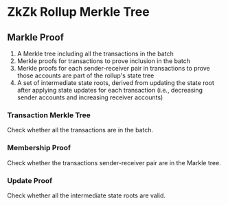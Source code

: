 # ZkZk Rollup Merkle Tree

## Markle Proof

1. A Merkle tree including all the transactions in the batch
2. Merkle proofs for transactions to prove inclusion in the batch
3. Merkle proofs for each sender-receiver pair in transactions to prove those accounts are part of the rollup's state tree
4. A set of intermediate state roots, derived from updating the state root after applying state updates for each transaction (i.e., decreasing sender accounts and increasing receiver accounts)

### Transaction Merkle Tree

Check whether all the transactions are in the batch.

### Membership Proof

Check whether the transactions sender-receiver pair are in the Markle tree.

### Update Proof

Check whether all the intermediate state roots are valid.
